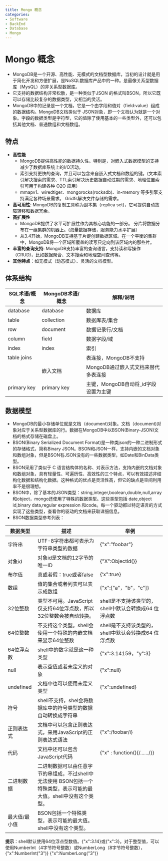 ```yaml
---
title: Mongo 概念
categories:
- Software
- BackEnd
- Database
- Mongo
---
```

# Mongo 概念

- MongoDB是一个开源、高性能、无模式的文档型数据库，当初的设计就是用于简化开发和方便扩展，是NoSQL数据库产品中的一种。是最像关系型数据库（MysQL）的非关系型数据库。
- 它支持的数据结构非常松散，是一种类似于JSON 的格式叫BSON，所以它既可以存储比较复杂的数据类型，又相当的灵活。
- MongoDB中的记录是一个文档，它是一个由字段和值对（field:value）组成的数据结构。MongoDB文档类似于 JSON对象，即一个文档认为就是一个对象。字段的数据类型是字符型，它的值除了使用基本的一些类型外，还可以包括其他文档、普通数组和文档数组。

## 特点

- **高性能**
    - MongoDB提供高性能的数据持久性。特别是，对嵌入式数据模型的支持减少了数据库系统上的I/O活动。
    - 索引支持更快的查询，并且可以包含来自嵌入式文档和数组的键。(文本索引解决搜索的需求、TTL索引解决历史数据自动过期的需求、地理位置索引可用于构建各种 O2O 应用）
    - mmapv1、wiredtiger、mongorocks(rocksdb)、in-memory 等多引擎支持满足各种场景需求。 Gridfs解决文件存储的需求。
- **高可用性**: MongoDB的复制工具称为副本集（replica set)，它可提供自动故障转移和数据冗余。
- **高扩展性**
    - MongoDB提供了水平可扩展性作为其核心功能的一部分。 分片将数据分布在一组集群的机器上。(海量数据存储，服务能力水平扩展）
    - 从3.4开始，MongoDB支持基于片键创建数据区域。在一个平衡的集群中，MongoDB将一个区域所覆盖的读写只定向到该区域内的那些片。
- **丰富的查询支持**: MongoDB支持丰富的查询语言，支持读和写操作（CRUD)，比如数据聚合、文本搜索和地理空间查询等。
- **其他特点**：如无模式（动态模式）、灵活的文档模型。

## 体系结构

| SQL术语/概念 | MongoDB术语/概念 | 解释/说明                           |
| ------------ | ---------------- | ----------------------------------- |
| database     | database         | 数据库                              |
| table        | collection       | 数据库表/集合                       |
| row          | document         | 数据记录行/文档                     |
| column       | field            | 数据字段/域                         |
| index        | index            | 索引                                |
| table joins  |                  | 表连接，MongoDB不支持                |
|              | 嵌入文档         | MongoDB通过嵌入式文档来替代多表连接 |
| primary key  | primary key      | 主键，MongoDB自动将_id字段设置为主键 |



## 数据模型

- MongoDB的最小存储单位就是文档（document)对象。文档（document)对象对应于关系型数据库的行。数据在MongoDB中以BSON(Binary-JSON)文档的格式存储在磁盘上。
- BSON(Binary Serialized Document Format)是一种类json的一种二进制形式的存储格式，简称Binary JSON。BSON和JSON一样，支持内嵌的文档对象和数组对象，但是BSON有JSON没有的一些数据类型，如Date和BinData类型。
- BSON采用了类似于 C 语言结构体的名称、对表示方法，支持内嵌的文档对象和数组对象，具有轻量性、可遍历性、高效性的三个特点，可以有效描述非结构化数据和结构化数据。这种格式的优点是灵活性高，但它的缺点是空间利用率不是很理想。
- BSON中，除了基本的JSON类型：string,integer,boolean,double,null,array和object，mongo还使用了特殊的数据类型。这些类型包括 date,object id,binary data,regular expression 和code。每一个驱动都以特定语言的方式实现了这些类型，查看你的驱动的文档来获取详细信息。
- BSON数据类型参考列表：

| 数据类型      | 描述                                                         | 举例                                                  |
| ------------- | ------------------------------------------------------------ | ----------------------------------------------------- |
| 字符串        | UTF-8字符串都可表示为字符串类型的数据                        | {"x":"foobar"}                                        |
| 对象id        | 对象id是文档的12字节的唯一ID                                 | {"X":Objectld(}}                                      |
| 布尔值        | 真或者假：true或者false                                       | {‘x":true}                                            |
| 数组          | 值的集合或者列表可以表示成数组                               | {"x":["a"，"b"，"c"]}                                 |
| 32位整数      | 类型不可用。JavaScript仅支持64位浮点数，所以32位整数会被自动转换。 | shell是不支持该类型的，shell中默认会转换成64 位浮点数 |
| 64位整数      | 不支持这个类型。shell会使用一个特殊的内嵌文档来显示64位整数  | shell是不支持该类型的，shell中默认会转换成64 位浮点数 |
| 64位浮点数    | shell中的数字就是这一种类型                                  | {"x":3.14159，"y":3}                                  |
| null          | 表示空值或者未定义的对象                                     | {"x":null}                                            |
| undefined     | 文档中也可以使用未定义类型                                   | {"x":undefined}                                       |
| 符号          | shell不支持，shel会将数据库中的符号类型的数据自动转换成字符串 |                                                       |
| 正则表达式    | 文档中可以包含正则表达式，采用JavaScript的正则表达式语法     | {"x":/foobar/i}                                       |
| 代码          | 文档中还可以包含JavaScript代码                               | {"x" : function(){/*......*/}}                        |
| 二进制数据    | 二进制数据可以由任意字节的串组成，不过shell中无法使用 BSON包括一个特殊类型，表示可能的最大值。shell中没有这个类型。 |                                                       |
| 最大值/最小值 | BSON包括一个特殊类型，表示可能的最大值。shell中没有这个类型。 |                                                       |

**提示**：shell默认使用64位浮点型数值。{"x":3.14}或{"x":3}。对于整型值，可以使用NumberInt（4字节符号整数）或NumberLong（8字节符号整数），{"x":NumberInt("3")} {"x":NumberLong("3")}



 

 

  